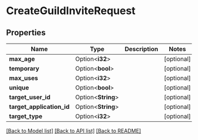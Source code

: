 # CreateGuildInviteRequest

## Properties

Name | Type | Description | Notes
------------ | ------------- | ------------- | -------------
**max_age** | Option<**i32**> |  | [optional]
**temporary** | Option<**bool**> |  | [optional]
**max_uses** | Option<**i32**> |  | [optional]
**unique** | Option<**bool**> |  | [optional]
**target_user_id** | Option<**String**> |  | [optional]
**target_application_id** | Option<**String**> |  | [optional]
**target_type** | Option<**i32**> |  | [optional]

[[Back to Model list]](../README.md#documentation-for-models) [[Back to API list]](../README.md#documentation-for-api-endpoints) [[Back to README]](../README.md)


